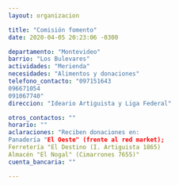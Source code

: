 ```yaml
---
layout: organizacion

title: "Comisión fomento"
date: 2020-04-05 20:23:06 -0300

departamento: "Montevideo"
barrio: "Los Bulevares"
actividades: "Merienda"
necesidades: "Alimentos y donaciones"
telefono_contacto: "097151643
096671054
091067740"
direccion: "Ideario Artiguista y Liga Federal"

otros_contactos: ""
horario: ""
aclaraciones: "Reciben donaciones en:
Panadería "El Oeste" (frente al red market); 
Ferretería "El Destino (I. Artiguista 1865)
Almacén "El Nogal" (Cimarrones 7655)"
cuenta_bancaria: ""

---
```

